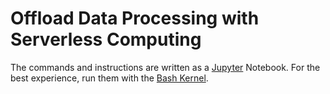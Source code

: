 # Offload Data Processing with Serverless Computing

The commands and instructions are written as a [Jupyter](https://www.jupyter.org/) Notebook. For the best experience, run them with the [Bash Kernel](https://github.com/takluyver/bash_kernel).